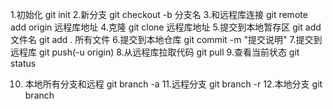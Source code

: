 1.初始化   git init
2.新分支 git checkout -b 分支名
3.和远程库连接 git remote add origin 远程库地址
4.克隆 git clone 远程库地址
5.提交到本地暂存区  git add 文件名  git add .   所有文件
6.提交到本地仓库  git commit -m "提交说明"
7.提交到远程库  git push(-u origin)
8.从远程库拉取代码  git pull
9.查看当前状态  git status

10. 本地所有分支和远程  git branch -a
11.远程分支 git branch -r 
12.本地分支  git branch